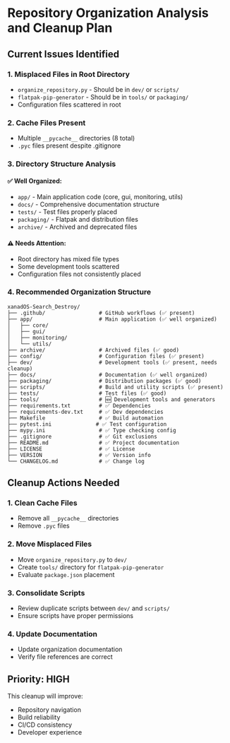 # Repository Organization Analysis and Cleanup Plan

## Current Issues Identified

### 1. Misplaced Files in Root Directory
- `organize_repository.py` - Should be in `dev/` or `scripts/`
- `flatpak-pip-generator` - Should be in `tools/` or `packaging/`
- Configuration files scattered in root

### 2. Cache Files Present
- Multiple `__pycache__` directories (8 total)
- `.pyc` files present despite .gitignore

### 3. Directory Structure Analysis

#### ✅ Well Organized:
- `app/` - Main application code (core, gui, monitoring, utils)
- `docs/` - Comprehensive documentation structure
- `tests/` - Test files properly placed
- `packaging/` - Flatpak and distribution files
- `archive/` - Archived and deprecated files

#### ⚠️ Needs Attention:
- Root directory has mixed file types
- Some development tools scattered
- Configuration files not consistently placed

### 4. Recommended Organization Structure

```
xanadOS-Search_Destroy/
├── .github/                 # GitHub workflows (✅ present)
├── app/                     # Main application (✅ well organized)
│   ├── core/
│   ├── gui/
│   ├── monitoring/
│   └── utils/
├── archive/                 # Archived files (✅ good)
├── config/                  # Configuration files (✅ present)
├── dev/                     # Development tools (✅ present, needs cleanup)
├── docs/                    # Documentation (✅ well organized)
├── packaging/               # Distribution packages (✅ good)
├── scripts/                 # Build and utility scripts (✅ present)
├── tests/                   # Test files (✅ good)
├── tools/                   # 🆕 Development tools and generators
├── requirements.txt         # ✅ Dependencies
├── requirements-dev.txt     # ✅ Dev dependencies
├── Makefile                 # ✅ Build automation
├── pytest.ini              # ✅ Test configuration
├── mypy.ini                 # ✅ Type checking config
├── .gitignore               # ✅ Git exclusions
├── README.md                # ✅ Project documentation
├── LICENSE                  # ✅ License
├── VERSION                  # ✅ Version info
└── CHANGELOG.md             # ✅ Change log
```

## Cleanup Actions Needed

### 1. Clean Cache Files
- Remove all `__pycache__` directories
- Remove `.pyc` files

### 2. Move Misplaced Files
- Move `organize_repository.py` to `dev/`
- Create `tools/` directory for `flatpak-pip-generator`
- Evaluate `package.json` placement

### 3. Consolidate Scripts
- Review duplicate scripts between `dev/` and `scripts/`
- Ensure scripts have proper permissions

### 4. Update Documentation
- Update organization documentation
- Verify file references are correct

## Priority: HIGH
This cleanup will improve:
- Repository navigation
- Build reliability
- CI/CD consistency
- Developer experience
